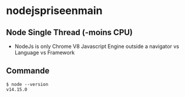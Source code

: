 # nodejspriseenmain

## Node  Single Thread (-moins CPU)
- NodeJs is only Chrome V8  Javascript  Engine outside a navigator  vs  Language vs Framework
##  Commande
```
$ node --version 
v14.15.0

```
